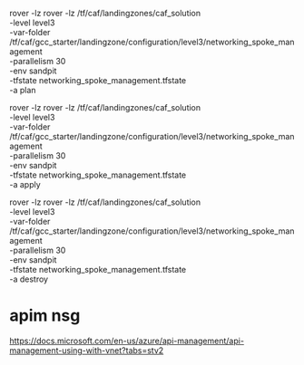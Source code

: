 
rover -lz rover -lz /tf/caf/landingzones/caf_solution \
-level level3 \
-var-folder /tf/caf/gcc_starter/landingzone/configuration/level3/networking_spoke_management \
-parallelism 30 \
-env sandpit \
-tfstate networking_spoke_management.tfstate \
-a plan

rover -lz rover -lz /tf/caf/landingzones/caf_solution \
-level level3 \
-var-folder /tf/caf/gcc_starter/landingzone/configuration/level3/networking_spoke_management \
-parallelism 30 \
-env sandpit \
-tfstate networking_spoke_management.tfstate \
-a apply

rover -lz rover -lz /tf/caf/landingzones/caf_solution \
-level level3 \
-var-folder /tf/caf/gcc_starter/landingzone/configuration/level3/networking_spoke_management \
-parallelism 30 \
-env sandpit \
-tfstate networking_spoke_management.tfstate \
-a destroy






# apim nsg
https://docs.microsoft.com/en-us/azure/api-management/api-management-using-with-vnet?tabs=stv2